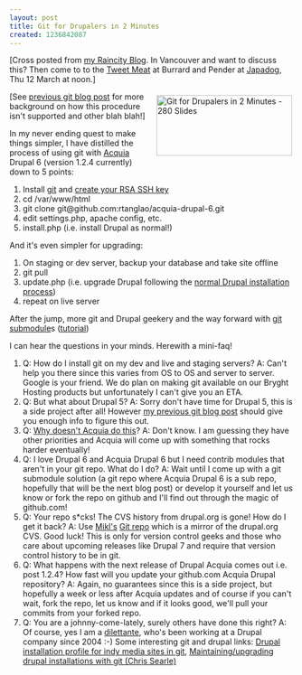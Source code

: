 ```yaml
---
layout: post
title: Git for Drupalers in 2 Minutes
created: 1236842087
---
```

<p>[Cross posted from <a href="http://raincitystudios.com/blogs-and-pods/roland-tanglao/git-drupalers-2-minutes">my Raincity Blog</a>. In Vancouver and want to discuss this? Then come to to the <a href="http://twitter.com/rtanglao/status/1312500643">Tweet Meat</a> at Burrard and Pender at <a href="http://www.japadog.com/">Japadog</a>, Thu 12 March at noon.]</p><p><a href="http://www.flickr.com/photos/roland/3347858699/" title="Git for Drupalers in 2 Minutes - 280 Slides by roland, on Flickr"><img src="http://farm4.static.flickr.com/3436/3347858699_5e1a7f3ecb_m.jpg" alt="Git for Drupalers in 2 Minutes - 280 Slides" hspace="4" vspace="6" width="240" height="107" align="right" /></a></p> <p>[See <a href="http://raincitystudios.com/blogs-and-pods/roland-tanglao/acquia-drupal-6-version-121-checked-githubcom-using-git">previous git blog post</a> for more background on how this procedure isn't supported and other blah blah!]</p> <p>In my never ending quest to make things simpler, I have distilled the process of using git with <a href="http://acquia.com/">Acquia</a> Drupal 6 (version 1.2.4 currently) down to 5 points:</p> <ol> <li>Install <a href="http://git-scm.com/">git</a> and <a href="http://github.com/guides/providing-your-ssh-key">create your RSA SSH key</a></li> <li>cd /var/www/html</li> <li>git clone git@github.com:rtanglao/acquia-drupal-6.git </li> <li>edit settings.php, apache config, etc. </li> <li>install.php (i.e. install Drupal as normal!)</li> </ol> <p>And it's even simpler for upgrading:</p> <ol> <li>On staging or dev server, backup your database and take site offline</li> <li>git pull</li> <li>update.php (i.e. upgrade Drupal following the <a href="http://drupal.org/videocasts/installing-6">normal Drupal installation process</a>)</li> <li>repeat on live server</li> </ol> <p>After the jump, more git and Drupal geekery and the way forward with <a href="http://www.kernel.org/pub/software/scm/git/docs/git-submodule.html">git submodule</a>s (<a href="http://git.or.cz/gitwiki/GitSubmoduleTutorial">tutorial</a>)</p> <!--break--> <p>I can hear the questions in your minds. Herewith a mini-faq!</p> <ol> <li>Q: How do I install git on my dev and live and staging servers? A: Can't help you there since this varies from OS to OS and server to server. Google is your friend. We do plan on making git available on our Bryght Hosting products but unfortunately I can't give you an ETA.</li> <li>Q: But what about Drupal 5? A: Sorry don't have time for Drupal 5, this is a side project after all! However <a href="http://raincitystudios.com/blogs-and-pods/roland-tanglao/acquia-drupal-6-version-121-checked-githubcom-using-git">my previous git blog post</a> should give you enough info to figure this out. </li> <li>Q: <a href="http://acquia.com/node/3755">Why doesn't Acquia do this</a>? A: Don't know. I am guessing they have other priorities and Acquia will come up with something that rocks harder eventually!</li> <li>Q: I love Drupal 6 and Acquia Drupal 6 but I need contrib modules that aren't in your git repo. What do I do? A: Wait until I come up with a git  submodule solution (a git repo where Acquia Drupal 6 is  a sub repo, hopefully that will be the next blog post) or develop it yourself and let us know or fork the repo on github and I'll find out through the magic of github.com!</li> <li>Q: Your repo s*cks! The CVS history from drupal.org is gone! How do I get it back? A: Use <a href="http://mikkel.hoegh.org/blog/2008/a_git_mirror_for_drupal_cvs">Mikl's</a> <a href="http://github.com/mikl/drupal/tree/master">Git  repo</a> which is a mirror of the  drupal.org CVS. Good luck! This is only for version control geeks and those who care about upcoming releases like Drupal 7 and require that version control history to be in git.</li> <li>Q: What happens with the next release of Drupal Acquia comes out i.e. post 1.2.4? How fast will you update your github.com Acquia Drupal repository? A: Again, no guarantees since this is a side project, but hopefully a week or less after Acquia updates and of course if you can't wait, fork the repo, let us know and if it looks good, we'll pull your commits from your forked repo.</li> <li>Q: You are a johnny-come-lately, surely others have done this right? A: Of course, yes I am a <a href="http://www.merriam-webster.com/dictionary/dilettante">dilettante</a>, who's been working at a Drupal company since 2004 :-) Some interesting  git and drupal links: <a href="http://github.com/benjamin-agaric/imc-drupal-profile/tree/master">Drupal installation profile for indy media sites in git</a>, <a href="http://www.chrissearle.org/node/401">Maintaining/upgrading drupal installations with git (Chris Searle)</a></li> </ol>
